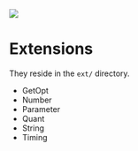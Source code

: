 <img src="https://kekse.biz/github.php?draw&override=github:count2">

# Extensions
They reside in the `ext/` directory.

* GetOpt
* Number
* Parameter
* Quant
* String
* Timing

